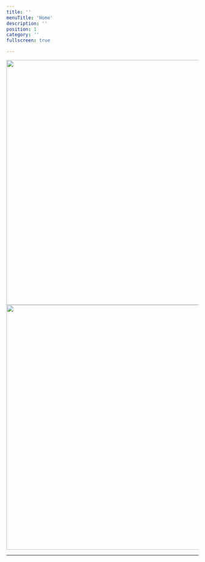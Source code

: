 ```yaml
---
title: ''
menuTitle: 'Home'
description: ''
position: 1
category: ''
fullscreen: true

---
```


<img src="/kawadocs_bg.png" class="light-img" width="1280" height="640" alt=""/>
<img src="/kawadocs_bg.png" class="dark-img" width="1280" height="640" alt=""/>

---
